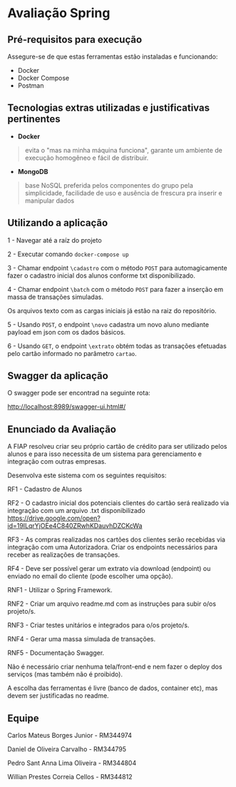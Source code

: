 # Avaliação Spring

## Pré-requisitos para execução

Assegure-se de que estas ferramentas estão instaladas e funcionando:

- Docker
- Docker Compose
- Postman

## Tecnologias extras utilizadas e justificativas pertinentes

- **Docker**

> evita o "mas na minha máquina funciona", garante um ambiente de execução homogêneo e fácil de distribuir.

- **MongoDB**

> base NoSQL preferida pelos componentes do grupo pela simplicidade, facilidade de uso e ausência de frescura pra inserir e manipular dados

## Utilizando a aplicação

1 - Navegar até a raíz do projeto

2 - Executar comando `docker-compose up`

3 - Chamar endpoint `\cadastro` com o método `POST` para automagicamente fazer o cadastro inicial dos alunos conforme txt disponibilizado.

4 - Chamar endpoint `\batch` com o método `POST` para fazer a inserção em massa de transações simuladas.

Os arquivos texto com as cargas iniciais já estão na raiz do repositório.

5 - Usando `POST`, o endpoint `\novo` cadastra um novo aluno mediante payload em json com os dados básicos.

6 - Usando `GET`, o endpoint `\extrato` obtém todas as transações efetuadas pelo cartão informado no parâmetro `cartao`.

## Swagger da aplicação

O swagger pode ser encontrad na seguinte rota:

<http://localhost:8989/swagger-ui.html#/>

## Enunciado da Avaliação

A FIAP resolveu criar seu próprio cartão de crédito para ser utilizado pelos
alunos e para isso necessita de um sistema para gerenciamento e
integração com outras empresas.

Desenvolva este sistema com os seguintes requisitos:

RF1 - Cadastro de Alunos

RF2 - O cadastro inicial dos potenciais clientes do cartão será realizado via
integração com um arquivo .txt disponibilizado
<https://drive.google.com/open?id=19ILqrYjOEe4C840ZRwhKDauvhDZCKcWa>

RF3 - As compras realizadas nos cartões dos clientes serão recebidas via
integração com uma Autorizadora. Criar os endpoints necessários para
receber as realizações de transações.

RF4 - Deve ser possível gerar um extrato via download (endpoint) ou
enviado no email do cliente (pode escolher uma opção).

RNF1 - Utilizar o Spring Framework.

RNF2 - Criar um arquivo readme.md com as instruções para subir o/os
projeto/s.

RNF3 - Criar testes unitários e integrados para o/os projeto/s.

RNF4 - Gerar uma massa simulada de transações.

RNF5 - Documentação Swagger.

Não é necessário criar nenhuma tela/front-end e nem fazer o deploy dos
serviços (mas também não é proibido).

A escolha das ferramentas é livre (banco de dados, container etc), mas
devem ser justificadas no readme.

## Equipe

Carlos Mateus Borges Junior - RM344974

Daniel de Oliveira Carvalho - RM344795

Pedro Sant Anna Lima Oliveira - RM344804

Willian Prestes Correia Cellos - RM344812
